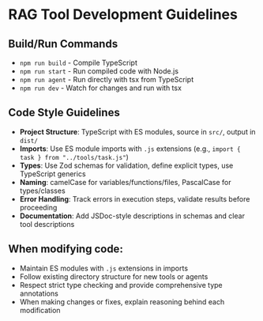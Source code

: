 # RAG Tool Development Guidelines

## Build/Run Commands
- `npm run build` - Compile TypeScript
- `npm run start` - Run compiled code with Node.js
- `npm run agent` - Run directly with tsx from TypeScript
- `npm run dev` - Watch for changes and run with tsx

## Code Style Guidelines
- **Project Structure**: TypeScript with ES modules, source in `src/`, output in `dist/`
- **Imports**: Use ES module imports with `.js` extensions (e.g., `import { task } from "../tools/task.js"`)
- **Types**: Use Zod schemas for validation, define explicit types, use TypeScript generics
- **Naming**: camelCase for variables/functions/files, PascalCase for types/classes
- **Error Handling**: Track errors in execution steps, validate results before proceeding
- **Documentation**: Add JSDoc-style descriptions in schemas and clear tool descriptions

## When modifying code:
- Maintain ES modules with `.js` extensions in imports
- Follow existing directory structure for new tools or agents
- Respect strict type checking and provide comprehensive type annotations
- When making changes or fixes, explain reasoning behind each modification